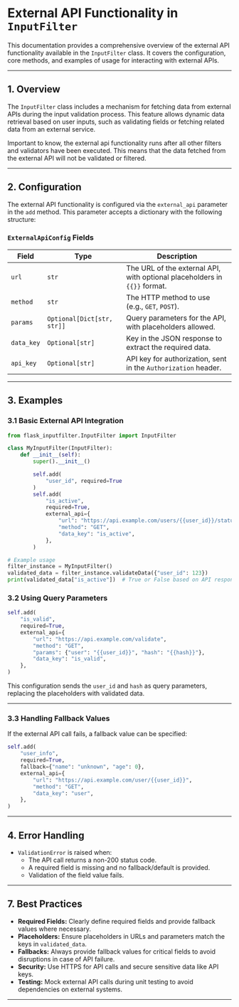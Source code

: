 # External API Functionality in `InputFilter`

This documentation provides a comprehensive overview of the external API functionality available in the `InputFilter` class. It covers the configuration, core methods, and examples of usage for interacting with external APIs.

---

## 1. Overview

The `InputFilter` class includes a mechanism for fetching data from external APIs during the input validation process. 
This feature allows dynamic data retrieval based on user inputs, such as validating fields or fetching related data from an external service.

Important to know, the external api functionality runs after all other filters and validators have been executed.
This means that the data fetched from the external API will not be validated or filtered.

---

## 2. Configuration

The external API functionality is configured via the `external_api` parameter in the `add` method. This parameter accepts a dictionary with the following structure:

### `ExternalApiConfig` Fields

| Field      | Type                     | Description                                                                 |
|------------|--------------------------|-----------------------------------------------------------------------------|
| `url`      | `str`                    | The URL of the external API, with optional placeholders in `{{}}` format.  |
| `method`   | `str`                    | The HTTP method to use (e.g., `GET`, `POST`).                              |
| `params`   | `Optional[Dict[str, str]]` | Query parameters for the API, with placeholders allowed.                   |
| `data_key` | `Optional[str]`          | Key in the JSON response to extract the required data.                     |
| `api_key`  | `Optional[str]`          | API key for authorization, sent in the `Authorization` header.            |

---

## 3. Examples

### 3.1 Basic External API Integration

```python
from flask_inputfilter.InputFilter import InputFilter

class MyInputFilter(InputFilter):
    def __init__(self):
        super().__init__()

        self.add(
            "user_id", required=True
        )
        self.add(
            "is_active",
            required=True,
            external_api={
                "url": "https://api.example.com/users/{{user_id}}/status",
                "method": "GET",
                "data_key": "is_active",
            },
        )

# Example usage
filter_instance = MyInputFilter()
validated_data = filter_instance.validateData({"user_id": 123})
print(validated_data["is_active"])  # True or False based on API response
```

### 3.2 Using Query Parameters

```python
self.add(
    "is_valid",
    required=True,
    external_api={
        "url": "https://api.example.com/validate",
        "method": "GET",
        "params": {"user": "{{user_id}}", "hash": "{{hash}}"},
        "data_key": "is_valid",
    },
)
```

This configuration sends the `user_id` and `hash` as query parameters, replacing the placeholders with validated data.

---

### 3.3 Handling Fallback Values

If the external API call fails, a fallback value can be specified:

```python
self.add(
    "user_info",
    required=True,
    fallback={"name": "unknown", "age": 0},
    external_api={
        "url": "https://api.example.com/user/{{user_id}}",
        "method": "GET",
        "data_key": "user",
    },
)
```

---

## 4. Error Handling

- `ValidationError` is raised when:
  - The API call returns a non-200 status code.
  - A required field is missing and no fallback/default is provided.
  - Validation of the field value fails.

---

## 7. Best Practices

- **Required Fields:** Clearly define required fields and provide fallback values where necessary.
- **Placeholders:** Ensure placeholders in URLs and parameters match the keys in `validated_data`.
- **Fallbacks:** Always provide fallback values for critical fields to avoid disruptions in case of API failure.
- **Security:** Use HTTPS for API calls and secure sensitive data like API keys.
- **Testing:** Mock external API calls during unit testing to avoid dependencies on external systems.

---
